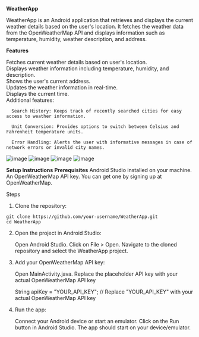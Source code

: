 **WeatherApp**

WeatherApp is an Android application that retrieves and displays the current weather details based on the user's location.
It fetches the weather data from the OpenWeatherMap API and displays information such as temperature, humidity, weather description, and address.

**Features**

  Fetches current weather details based on user's location. <br>
  Displays weather information including temperature, humidity, and description. <br>
  Shows the user's current address. <br>
  Updates the weather information in real-time. <br>
  Displays the current time. <br>
  Additional features: 
  
      Search History: Keeps track of recently searched cities for easy access to weather information. 
      
      Unit Conversion: Provides options to switch between Celsius and Fahrenheit temperature units. 
      
      Error Handling: Alerts the user with informative messages in case of network errors or invalid city names. 

  ![image](https://github.com/ymnaasik/Weather_App/assets/160098895/b9d592fd-5df9-45ae-b0f4-13ec0ae82414)
  ![image](https://github.com/ymnaasik/Weather_App/assets/160098895/d6c1c1a3-60ce-4c9f-91dc-ac7f3670405b)
  ![image](https://github.com/ymnaasik/Weather_App/assets/160098895/0d79c1ca-1613-4cb7-9730-6ef91622db06)
  ![image](https://github.com/ymnaasik/Weather_App/assets/160098895/cbc10409-fee0-4537-8d20-a10a368bc61f)

  
**Setup Instructions**
**Prerequisites**
  Android Studio installed on your machine.
  An OpenWeatherMap API key. You can get one by signing up at OpenWeatherMap.
  
Steps

  1. Clone the repository:
     
    git clone https://github.com/your-username/WeatherApp.git
    cd WeatherApp
2. Open the project in Android Studio:
   
      Open Android Studio.
      Click on File > Open.
      Navigate to the cloned repository and select the WeatherApp project.

3. Add your OpenWeatherMap API key:

    Open MainActivity.java.
    Replace the placeholder API key with your actual OpenWeatherMap API key
   
      String apiKey = "YOUR_API_KEY"; // Replace "YOUR_API_KEY" with your actual OpenWeatherMap API key

4. Run the app:

    Connect your Android device or start an emulator.
    Click on the Run button in Android Studio.
    The app should start on your device/emulator.
